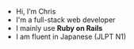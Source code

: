 - Hi, I’m Chris 
- I'm a full-stack web developer
- I mainly use **Ruby on Rails**
- I am fluent in Japanese (JLPT N1)
